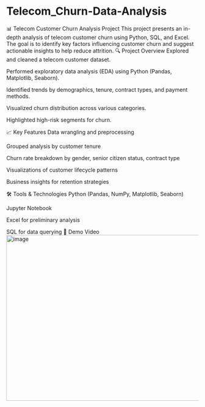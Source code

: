 # Telecom_Churn-Data-Analysis
📊 Telecom Customer Churn Analysis Project This project presents an in-depth analysis of telecom customer churn using Python, SQL, and Excel. The goal is to identify key factors influencing customer churn and suggest actionable insights to help reduce attrition.
🔍 Project Overview
Explored and cleaned a telecom customer dataset.

Performed exploratory data analysis (EDA) using Python (Pandas, Matplotlib, Seaborn).

Identified trends by demographics, tenure, contract types, and payment methods.

Visualized churn distribution across various categories.

Highlighted high-risk segments for churn.

📈 Key Features
Data wrangling and preprocessing

Grouped analysis by customer tenure

Churn rate breakdown by gender, senior citizen status, contract type

Visualizations of customer lifecycle patterns

Business insights for retention strategies

🛠 Tools & Technologies
Python (Pandas, NumPy, Matplotlib, Seaborn)

Jupyter Notebook

Excel for preliminary analysis

SQL for data querying
🎥 Demo Video
<img width="938" height="434" alt="image" src="https://github.com/user-attachments/assets/55e4b360-77a8-4a22-8ef1-65f16b639f3d" />

